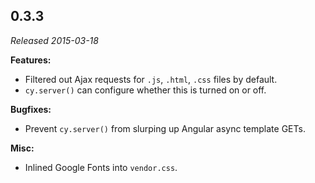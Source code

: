 ## 0.3.3

_Released 2015-03-18_

**Features:**

- Filtered out Ajax requests for `.js`, `.html`, `.css` files by default.
- `cy.server()` can configure whether this is turned on or off.

**Bugfixes:**

- Prevent `cy.server()` from slurping up Angular async template GETs.

**Misc:**

- Inlined Google Fonts into `vendor.css`.
